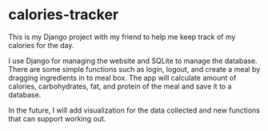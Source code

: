 # calories-tracker
This is my Django project with my friend to help me keep track of my calories for the day.

I use Django for managing the website and SQLite to manage the database. There are some simple functions such as login, logout, and create a meal by dragging ingredients in to meal box. The app will calculate amount of calories, carbohydrates, fat, and protein of the meal and save it to a database.

In the future, I will add visualization for the data collected and new functions that can support working out.

